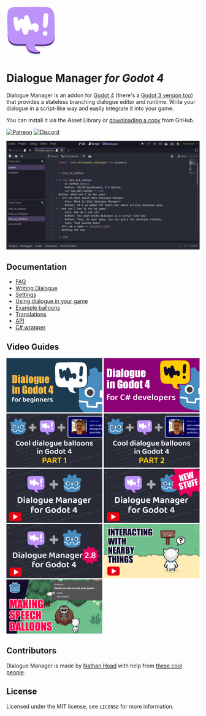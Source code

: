 <img src="docs/logo.svg" width="128" height="128">

# Dialogue Manager _for Godot 4_

Dialogue Manager is an addon for [Godot 4](https://godotengine.org/) (there's a [Godot 3 version too](https://github.com/nathanhoad/godot_dialogue_manager/tree/v1.x)) that provides a stateless branching dialogue editor and runtime. Write your dialogue in a script-like way and easily integrate it into your game.

You can install it via the Asset Library or [downloading a copy](https://github.com/nathanhoad/godot_dialogue_manager/archive/refs/heads/main.zip) from GitHub.

[![Patreon](https://img.shields.io/badge/Patreon-Support%20this%20Project-%23f1465a?style=for-the-badge)](https://www.patreon.com/nathanhoad) [![Discord](https://img.shields.io/discord/945920743915524176?label=discord&logo=discord&logoColor=%23fff&style=for-the-badge)](https://discord.gg/zwBVQdJchX)

![Screenshot](docs/screenshot.jpg)

## Documentation

- [FAQ](docs/FAQ.md)
- [Writing Dialogue](docs/Writing_Dialogue.md)
- [Settings](docs/Settings.md)
- [Using dialogue in your game](docs/Using_Dialogue.md)
- [Example balloons](docs/Example_Balloons.md)
- [Translations](docs/Translations.md)
- [API](docs/API.md)
- [C# wrapper](docs/CSharp.md)

## Video Guides

[![Dialogue in Godot 4 for Beginners](docs/beginners.png)](https://youtu.be/UhPFk8FSbd8)
[![Dialogue in Godot 4 for C# developers](docs/dotnet.png)](https://youtu.be/U3Mimia-904)
[![Cool balloons in Godot 4: Part 1](docs/make-balloons.png)](https://youtu.be/X0e-n7dbff8)
[![Cool balloons in Godot 4: Part 2](docs/make-balloons-2.png)](https://youtu.be/DfdcyHwqXdo)
[![Dialogue Manager for Godot 4](docs/tutorial.png)](https://youtu.be/DL79aS-dT7E)
[![New Stuff in Dialogue Manager for Godot 4](docs/tutorial2.png)](https://youtu.be/Kco9jeGfOtA)
[![More new stuff as at version 2.8](docs/tutorial3.png)](https://youtu.be/10p1gozzJ9E)
[![Interacting with nearby things](docs/interaction-tutorial.png)](https://youtu.be/-rytm4o1ndE)
[![Making speech balloons](docs/speech-balloons.png)](https://youtu.be/hKQ_s5tl4dI)

## Contributors

Dialogue Manager is made by [Nathan Hoad](https://nathanhoad.net) with help from [these cool people](https://github.com/nathanhoad/godot_dialogue_manager/graphs/contributors).

## License

Licensed under the MIT license, see `LICENSE` for more information.
